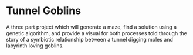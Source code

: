 # Tunnel Goblins
A three part project which will generate a maze, find a solution using a genetic algorithm, and provide a visual for both processes told through the story of a symbiotic relationship between a tunnel digging moles and labyrinth loving goblins.
